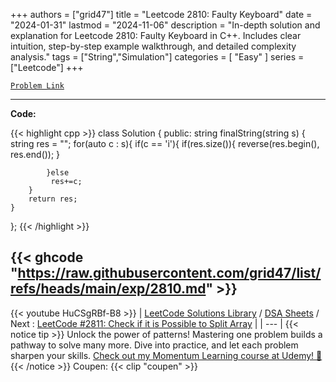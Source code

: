 
+++
authors = ["grid47"]
title = "Leetcode 2810: Faulty Keyboard"
date = "2024-01-31"
lastmod = "2024-11-06"
description = "In-depth solution and explanation for Leetcode 2810: Faulty Keyboard in C++. Includes clear intuition, step-by-step example walkthrough, and detailed complexity analysis."
tags = ["String","Simulation"]
categories = [
    "Easy"
]
series = ["Leetcode"]
+++



[`Problem Link`](https://leetcode.com/problems/faulty-keyboard/description/)

---
**Code:**

{{< highlight cpp >}}
class Solution {
public:
    string finalString(string s) {
        string res = "";
        for(auto c : s){
            if(c == 'i'){
                if(res.size()){
                    reverse(res.begin(), res.end());
                }
                
            }else
             res+=c;
        }
        return res;
    }
};
{{< /highlight >}}

{{< ghcode "https://raw.githubusercontent.com/grid47/list/refs/heads/main/exp/2810.md" >}}
---
{{< youtube HuCSgRBf-B8 >}}
| [LeetCode Solutions Library](https://grid47.xyz/leetcode/) / [DSA Sheets](https://grid47.xyz/sheets/) / Next : [LeetCode #2811: Check if it is Possible to Split Array](https://grid47.xyz/posts/leetcode-2811-check-if-it-is-possible-to-split-array-solution/) |
| --- |
{{< notice tip >}}
Unlock the power of patterns! Mastering one problem builds a pathway to solve many more. Dive into practice, and let each problem sharpen your skills. [Check out my Momentum Learning course at Udemy! 🚀 ](https://www.udemy.com/course/algorithms-and-data-structures-in-cpp/)
{{< /notice >}}
Coupen: {{< clip "coupen" >}}
